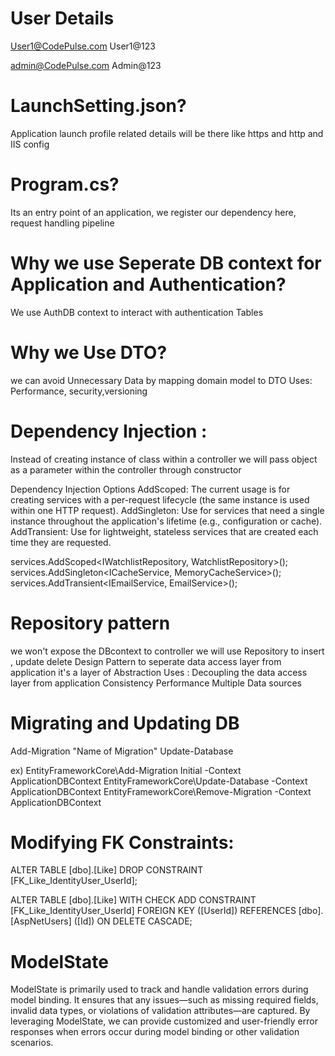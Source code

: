 # User Details
User1@CodePulse.com
User1@123

admin@CodePulse.com
Admin@123

# LaunchSetting.json?
Application launch profile related details will be there like https and http and IIS config

# Program.cs?
Its an entry point of an application, we register our dependency here, request handling pipeline


# Why we use Seperate DB context for Application and Authentication?
We use AuthDB context to interact with authentication Tables

# Why we Use DTO?
we can avoid Unnecessary Data by mapping domain model to DTO
Uses: Performance, security,versioning


# Dependency Injection :
Instead of creating instance of class within a controller we will pass object as a parameter within the controller through constructor

Dependency Injection Options
AddScoped: The current usage is for creating services with a per-request lifecycle (the same instance is used within one HTTP request).
AddSingleton: Use for services that need a single instance throughout the application's lifetime (e.g., configuration or cache).
AddTransient: Use for lightweight, stateless services that are created each time they are requested.

services.AddScoped<IWatchlistRepository, WatchlistRepository>();
services.AddSingleton<ICacheService, MemoryCacheService>();
services.AddTransient<IEmailService, EmailService>();


# Repository pattern
we won't expose the DBcontext to controller we will use Repository to insert , update delete
Design Pattern to seperate data access layer from application
it's a layer of Abstraction
Uses :
Decoupling the data access layer from application
Consistency
Performance
Multiple Data sources

# Migrating and Updating DB
Add-Migration "Name of Migration"
Update-Database

ex)
EntityFrameworkCore\Add-Migration Initial -Context ApplicationDBContext
EntityFrameworkCore\Update-Database -Context ApplicationDBContext
EntityFrameworkCore\Remove-Migration -Context ApplicationDBContext



# Modifying FK Constraints:

ALTER TABLE [dbo].[Like] 
DROP CONSTRAINT [FK_Like_IdentityUser_UserId];

ALTER TABLE [dbo].[Like]
WITH CHECK ADD CONSTRAINT [FK_Like_IdentityUser_UserId]
FOREIGN KEY ([UserId])
REFERENCES [dbo].[AspNetUsers] ([Id])
ON DELETE CASCADE;


# ModelState
ModelState is primarily used to track and handle validation errors during model binding. It ensures that any issues—such as missing required fields, invalid data types, or violations of validation attributes—are captured. By leveraging ModelState, we can provide customized and user-friendly error responses when errors occur during model binding or other validation scenarios.
